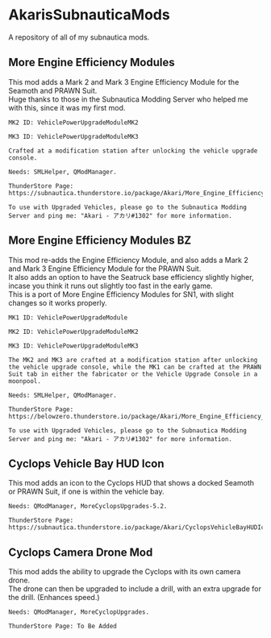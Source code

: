 # AkarisSubnauticaMods

A repository of all of my subnautica mods.

## More Engine Efficiency Modules

This mod adds a Mark 2 and Mark 3 Engine Efficiency Module for the Seamoth and PRAWN Suit.<br>
Huge thanks to those in the Subnautica Modding Server who helped me with this, since it was my first mod.

    MK2 ID: VehiclePowerUpgradeModuleMK2
    
    MK3 ID: VehiclePowerUpgradeModuleMK3

    Crafted at a modification station after unlocking the vehicle upgrade console.
    
    Needs: SMLHelper, QModManager.
    
    ThunderStore Page: https://subnautica.thunderstore.io/package/Akari/More_Engine_Efficiency_Modules/
    
    To use with Upgraded Vehicles, please go to the Subnautica Modding Server and ping me: "Akari - アカリ#1302" for more information.

## More Engine Efficiency Modules BZ

This mod re-adds the Engine Efficiency Module, and also adds a Mark 2 and Mark 3 Engine Efficiency Module for the PRAWN Suit.<br>
It also adds an option to have the Seatruck base efficiency slightly higher, incase you think it runs out slightly too fast in the early game.<br>
This is a port of More Engine Efficiency Modules for SN1, with slight changes so it works properly.
    
    MK1 ID: VehiclePowerUpgradeModule

    MK2 ID: VehiclePowerUpgradeModuleMK2
    
    MK3 ID: VehiclePowerUpgradeModuleMK3

    The MK2 and MK3 are crafted at a modification station after unlocking the vehicle upgrade console, while the MK1 can be crafted at the PRAWN Suit tab in either the fabricator or the Vehicle Upgrade Console in a moonpool.
    
    Needs: SMLHelper, QModManager.
    
    ThunderStore Page: https://belowzero.thunderstore.io/package/Akari/More_Engine_Efficiency_Modules_BZ/
    
    To use with Upgraded Vehicles, please go to the Subnautica Modding Server and ping me: "Akari - アカリ#1302" for more information.

## Cyclops Vehicle Bay HUD Icon

This mod adds an icon to the Cyclops HUD that shows a docked Seamoth or PRAWN Suit, if one is within the vehicle bay.<br>

    Needs: QModManager, MoreCyclopsUpgrades-5.2.
    
    ThunderStore Page: https://subnautica.thunderstore.io/package/Akari/CyclopsVehicleBayHUDIcon/

## Cyclops Camera Drone Mod

This mod adds the ability to upgrade the Cyclops with its own camera drone.<br>
The drone can then be upgraded to include a drill, with an extra upgrade for the drill. (Enhances speed.)

    Needs: QModManager, MoreCyclopUpgrades.

    ThunderStore Page: To Be Added
